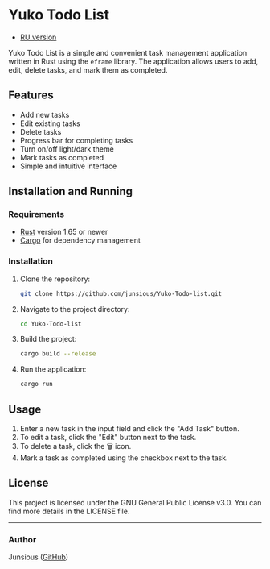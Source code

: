 # Yuko Todo List


- [RU version](https://github.com/Junsious/Yuko-Todo-list/blob/main/README_RU.md)

Yuko Todo List is a simple and convenient task management application written in Rust using the `eframe` library. The application allows users to add, edit, delete tasks, and mark them as completed.

## Features

- Add new tasks
- Edit existing tasks
- Delete tasks
- Progress bar for completing tasks
- Turn on/off light/dark theme
- Mark tasks as completed
- Simple and intuitive interface

## Installation and Running

### Requirements

- [Rust](https://www.rust-lang.org/tools/install) version 1.65 or newer
- [Cargo](https://doc.rust-lang.org/cargo/getting-started/installation.html) for dependency management

### Installation

1. Clone the repository:

    ```bash
    git clone https://github.com/junsious/Yuko-Todo-list.git
    ```

2. Navigate to the project directory:

    ```bash
    cd Yuko-Todo-list
    ```

3. Build the project:

    ```bash
    cargo build --release
    ```

4. Run the application:

    ```bash
    cargo run
    ```

## Usage

1. Enter a new task in the input field and click the "Add Task" button.
2. To edit a task, click the "Edit" button next to the task.
3. To delete a task, click the 🗑️ icon.
4. Mark a task as completed using the checkbox next to the task.


## License

This project is licensed under the GNU General Public License v3.0. You can find more details in the LICENSE file.

---

### Author

Junsious ([GitHub](https://github.com/junsious))
